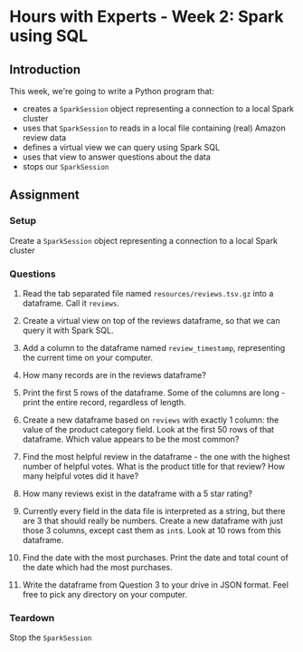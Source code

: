 # Hours with Experts - Week 2: Spark using SQL

## Introduction

This week, we're going to write a Python program that:

   * creates a `SparkSession` object representing a connection to a local Spark cluster
   * uses that `SparkSession` to reads in a local file containing (real) Amazon review data
   * defines a virtual view we can query using Spark SQL
   * uses that view to answer questions about the data
   * stops our `SparkSession`

## Assignment

### Setup 
Create a `SparkSession` object representing a connection to a local Spark cluster

### Questions

1. Read the tab separated file named `resources/reviews.tsv.gz` into a dataframe. Call it `reviews`.

2. Create a virtual view on top of the reviews dataframe, so that we can query it with Spark SQL.

3. Add a column to the dataframe named `review_timestamp`, representing the current time on your computer. 

4. How many records are in the reviews dataframe? 

5. Print the first 5 rows of the dataframe. Some of the columns are long - print the entire record, regardless of length.

6. Create a new dataframe based on `reviews` with exactly 1 column: the value of the product category field. Look at the first 50 rows of that dataframe. Which value appears to be the most common?

7. Find the most helpful review in the dataframe - the one with the highest number of helpful votes. What is the product title for that review? How many helpful votes did it have?

8. How many reviews exist in the dataframe with a 5 star rating?

9. Currently every field in the data file is interpreted as a string, but there are 3 that should really be numbers. Create a new dataframe with just those 3 columns, except cast them as `int`s. Look at 10 rows from this dataframe.

10. Find the date with the most purchases. Print the date and total count of the date which had the most purchases.

11. Write the dataframe from Question 3 to your drive in JSON format. Feel free to pick any directory on your computer.

### Teardown 
Stop the `SparkSession`
